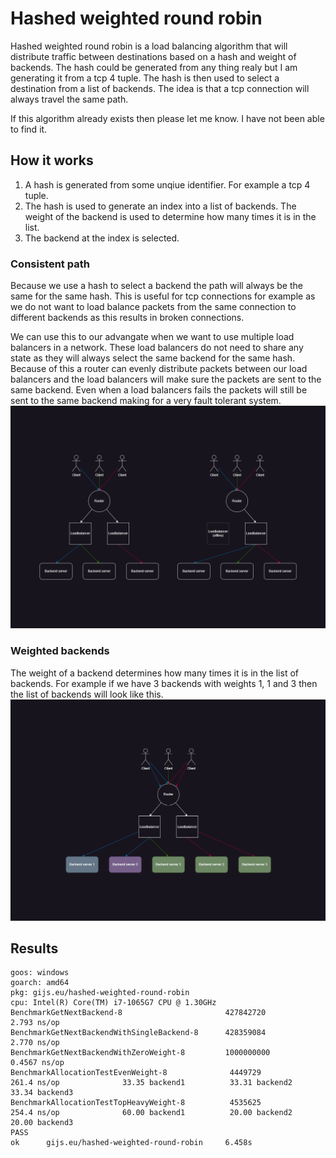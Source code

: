 # Hashed weighted round robin
Hashed weighted round robin is a load balancing algorithm that will distribute traffic between destinations based on a hash and weight of backends.
The hash could be generated from any thing realy but I am generating it from a tcp 4 tuple. The hash is then used to select a destination from a list of backends.
The idea is that a tcp connection will always travel the same path. 

If this algorithm already exists then please let me know. I have not been able to find it.

## How it works
1. A hash is generated from some unqiue identifier. For example a tcp 4 tuple.
2. The hash is used to generate an index into a list of backends. The weight of the backend is used to determine how many times it is in the list.
3. The backend at the index is selected.

### Consistent path
Because we use a hash to select a backend the path will always be the same for the same hash. This is useful for tcp connections for example as we do not want to load balance packets from the same connection to different backends as this results in broken connections.

We can use this to our advangate when we want to use multiple load balancers in a network. These load balancers do not need to share any state as they will always select the same backend for the same hash. Because of this a router can evenly distribute packets between our load balancers and the load balancers will make sure the packets are sent to the same backend. Even when a load balancers fails the packets will still be sent to the same backend making for a very fault tolerant system.
![Consitant Path](./images/hwrr-consitent-path.png)

### Weighted backends
The weight of a backend determines how many times it is in the list of backends. For example if we have 3 backends with weights 1, 1 and 3 then the list of backends will look like this.
![Weighted backends](./images/hwrr-weighted-backends.png)

## Results
```
goos: windows
goarch: amd64
pkg: gijs.eu/hashed-weighted-round-robin
cpu: Intel(R) Core(TM) i7-1065G7 CPU @ 1.30GHz
BenchmarkGetNextBackend-8                       427842720                2.793 ns/op
BenchmarkGetNextBackendWithSingleBackend-8      428359084                2.770 ns/op
BenchmarkGetNextBackendWithZeroWeight-8         1000000000               0.4567 ns/op
BenchmarkAllocationTestEvenWeight-8              4449729               261.4 ns/op              33.35 backend1          33.31 backend2          33.34 backend3
BenchmarkAllocationTestTopHeavyWeight-8          4535625               254.4 ns/op              60.00 backend1          20.00 backend2          20.00 backend3
PASS
ok      gijs.eu/hashed-weighted-round-robin     6.458s
```
